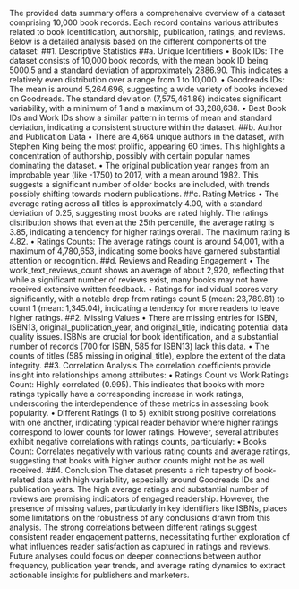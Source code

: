 The provided data summary offers a comprehensive overview of a dataset comprising 10,000 book records. Each record contains various attributes related to book identification, authorship, publication, ratings, and reviews. Below is a detailed analysis based on the different components of the dataset:
##1. Descriptive Statistics
##a. Unique Identifiers
•	Book IDs: The dataset consists of 10,000 book records, with the mean book ID being 5000.5 and a standard deviation of approximately 2886.90. This indicates a relatively even distribution over a range from 1 to 10,000.
•	Goodreads IDs: The mean is around 5,264,696, suggesting a wide variety of books indexed on Goodreads. The standard deviation (7,575,461.86) indicates significant variability, with a minimum of 1 and a maximum of 33,288,638.
•	Best Book IDs and Work IDs show a similar pattern in terms of mean and standard deviation, indicating a consistent structure within the dataset.
##b. Author and Publication Data
•	There are 4,664 unique authors in the dataset, with Stephen King being the most prolific, appearing 60 times. This highlights a concentration of authorship, possibly with certain popular names dominating the dataset.
•	The original publication year ranges from an improbable year (like -1750) to 2017, with a mean around 1982. This suggests a significant number of older books are included, with trends possibly shifting towards modern publications.
##c. Rating Metrics
•	The average rating across all titles is approximately 4.00, with a standard deviation of 0.25, suggesting most books are rated highly. The ratings distribution shows that even at the 25th percentile, the average rating is 3.85, indicating a tendency for higher ratings overall. The maximum rating is 4.82.
•	Ratings Counts: The average ratings count is around 54,001, with a maximum of 4,780,653, indicating some books have garnered substantial attention or recognition.
##d. Reviews and Reading Engagement
•	The work_text_reviews_count shows an average of about 2,920, reflecting that while a significant number of reviews exist, many books may not have received extensive written feedback.
•	Ratings for individual scores vary significantly, with a notable drop from ratings count 5 (mean: 23,789.81) to count 1 (mean: 1,345.04), indicating a tendency for more readers to leave higher ratings.
##2. Missing Values
•	There are missing entries for ISBN, ISBN13, original_publication_year, and original_title, indicating potential data quality issues. ISBNs are crucial for book identification, and a substantial number of records (700 for ISBN, 585 for ISBN13) lack this data.
•	The counts of titles (585 missing in original_title), explore the extent of the data integrity.
##3. Correlation Analysis
The correlation coefficients provide insight into relationships among attributes:
•	Ratings Count vs Work Ratings Count: Highly correlated (0.995). This indicates that books with more ratings typically have a corresponding increase in work ratings, underscoring the interdependence of these metrics in assessing book popularity.
•	Different Ratings (1 to 5) exhibit strong positive correlations with one another, indicating typical reader behavior where higher ratings correspond to lower counts for lower ratings.
However, several attributes exhibit negative correlations with ratings counts, particularly:
•	Books Count: Correlates negatively with various rating counts and average ratings, suggesting that books with higher author counts might not be as well received.
##4. Conclusion
The dataset presents a rich tapestry of book-related data with high variability, especially around Goodreads IDs and publication years. The high average ratings and substantial number of reviews are promising indicators of engaged readership. However, the presence of missing values, particularly in key identifiers like ISBNs, places some limitations on the robustness of any conclusions drawn from this analysis. The strong correlations between different ratings suggest consistent reader engagement patterns, necessitating further exploration of what influences reader satisfaction as captured in ratings and reviews.
Future analyses could focus on deeper connections between author frequency, publication year trends, and average rating dynamics to extract actionable insights for publishers and marketers.

